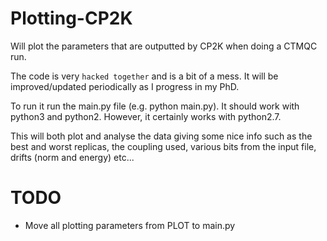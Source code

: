 # Plotting-CP2K
Will plot the parameters that are outputted by CP2K when doing a CTMQC run.

The code is very `hacked together` and is a bit of a mess. It will be improved/updated periodically as I progress in my PhD.

To run it run the main.py file (e.g. python main.py). It should work with python3 and python2. However, it certainly works with python2.7.

This will both plot and analyse the data giving some nice info such as the best and worst replicas, the coupling used, various bits from the input file, drifts (norm and energy) etc... 

# TODO
* Move all plotting parameters from PLOT to main.py

